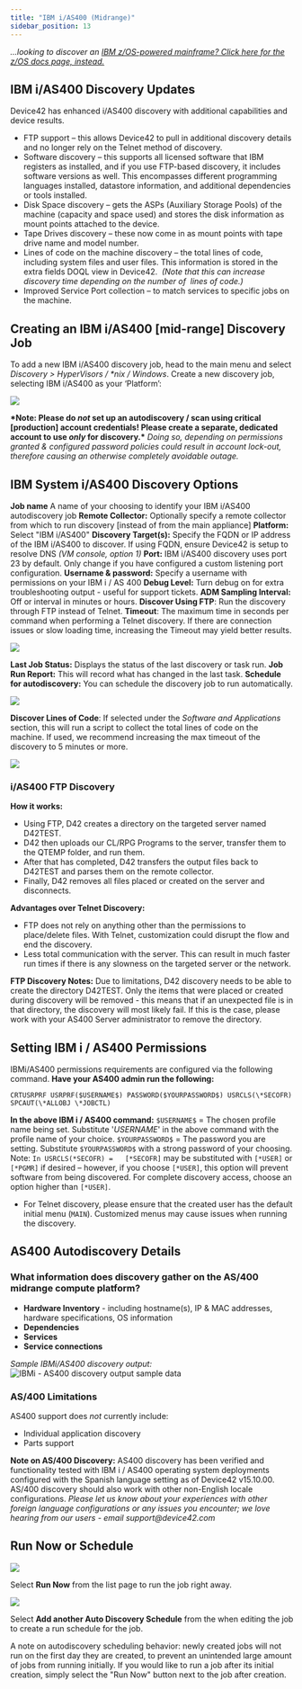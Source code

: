 ```yaml
---
title: "IBM i/AS400 (Midrange)"
sidebar_position: 13
---
```


_...looking to discover an [IBM z/OS-powered mainframe? Click here for the z/OS docs page, instead.](z-os-ibm-mainframe)_

## IBM i/AS400 Discovery Updates

Device42 has enhanced i/AS400 discovery with additional capabilities and device results.

- FTP support – this allows Device42 to pull in additional discovery details and no longer rely on the Telnet method of discovery.
- Software discovery – this supports all licensed software that IBM registers as installed, and if you use FTP-based discovery, it includes software versions as well. This encompasses different programming languages installed, datastore information, and additional dependencies or tools installed.
- Disk Space discovery – gets the ASPs (Auxiliary Storage Pools) of the machine (capacity and space used) and stores the disk information as mount points attached to the device.
- Tape Drives discovery – these now come in as mount points with tape drive name and model number.
- Lines of code on the machine discovery – the total lines of code, including system files and user files. This information is stored in the extra fields DOQL view in Device42.  _(Note that this can increase discovery time depending on the number of  lines of code.)_
- Improved Service Port collection – to match services to specific jobs on the machine.

## Creating an IBM i/AS400 \[mid-range\] Discovery Job

To add a new IBM i/AS400 discovery job, head to the main menu and select _Discovery > HyperVisors / \*nix / Windows_. Create a new discovery job, selecting IBM i/AS400 as your ‘Platform’: 

![](/assets/images/AD_IBM-AS400-Job.png)

**\*Note: Please do _not_ set up an autodiscovery / scan using critical \[production\] account credentials! Please create a separate, dedicated account to use _only_ for discovery.\*** _Doing so, depending on permissions granted & configured password policies could result in account lock-out, therefore causing an otherwise completely avoidable outage._

## IBM System i/AS400 Discovery Options

**Job name** A name of your choosing to identify your IBM i/AS400 autodiscovery job **Remote Collector:** Optionally specify a remote collector from which to run discovery \[instead of from the main appliance\] **Platform:** Select "IBM i/AS400" **Discovery Target(s):** Specify the FQDN or IP address of the IBM i/AS400 to discover. If using FQDN, ensure Device42 is setup to resolve DNS _(VM console, option 1)_ **Port:** IBM i/AS400 discovery uses port 23 by default. Only change if you have configured a custom listening port configuration. **Username & password:** Specify a username with permissions on your IBM i / AS 400 **Debug Level:** Turn debug on for extra troubleshooting output - useful for support tickets. **ADM Sampling Interval:** Off or interval in minutes or hours. **Discover Using FTP**: Run the discovery through FTP instead of Telnet. **Timeout**: The maximum time in seconds per command when performing a Telnet discovery. If there are connection issues or slow loading time, increasing the Timeout may yield better results. 

![](/assets/images/WEB-343_AS400-FTP-Timeout-Options.png) 

**Last Job Status:** Displays the status of the last discovery or task run. **Job Run Report:** This will record what has changed in the last task. **Schedule for autodiscovery:** You can schedule the discovery job to run automatically. 

![](/assets/images/AD_IBM-AS400-Job-Options.png)

**Discover Lines of Code**: If selected under the _Software and Applications_ section, this will run a script to collect the total lines of code on the machine. If used, we recommend increasing the max timeout of the discovery to 5 minutes or more. 

![](/assets/images/WEB-343_AS400-Discover-Code-Option.png)

### i/AS400 FTP Discovery

**How it works:**

- Using FTP, D42 creates a directory on the targeted server named D42TEST.
- D42 then uploads our CL/RPG Programs to the server, transfer them to the QTEMP folder, and run them.
- After that has completed, D42 transfers the output files back to D42TEST and parses them on the remote collector.
- Finally, D42 removes all files placed or created on the server and disconnects.

**Advantages over Telnet Discovery:**

- FTP does not rely on anything other than the permissions to place/delete files. With Telnet, customization could disrupt the flow and end the discovery.
- Less total communication with the server. This can result in much faster run times if there is any slowness on the targeted server or the network.

**FTP Discovery Notes:** Due to limitations, D42 discovery needs to be able to create the directory D42TEST. Only the items that were placed or created during discovery will be removed - this means that if an unexpected file is in that directory, the discovery will most likely fail. If this is the case, please work with your AS400 Server administrator to remove the directory.

## Setting IBM i / AS400 Permissions

IBMi/AS400 permissions requirements are configured via the following command. **Have your AS400 admin run the following:**

```
CRTUSRPRF USRPRF($USERNAME$) PASSWORD($YOURPASSWORD$) USRCLS(\*SECOFR) SPCAUT(\*ALLOBJ \*JOBCTL)
```

**In the above IBM i / AS400 command:** `$USERNAME$` = The chosen profile name being set. Substitute '$USERNAME$' in the above command with the profile name of your choice. `$YOURPASSWORD$` = The password you are setting. Substitute `$YOURPASSWORD$` with a strong password of your choosing. Note: `In USRCLS(*SECOFR) =   [*SECOFR]` may be substituted with `[*USER]` or `[*PGMR]` if desired – however, if you choose `[*USER]`, this option will prevent software from being discovered. For complete discovery access, choose an option higher than `[*USER]`.

- For Telnet discovery, please ensure that the created user has the default initial menu (`MAIN`). Customized menus may cause issues when running the discovery.

## AS400 Autodiscovery Details

### What information does discovery gather on the AS/400 midrange compute platform?

- **Hardware Inventory** - including hostname(s), IP & MAC addresses, hardware specifications, OS information
- **Dependencies**
- **Services**
- **Service connections**

_Sample IBMi/AS400 discovery output:_ ![IBMi - AS400 discovery output sample data](/assets/images/IBMi-as400_sample_output.png)

### AS/400 Limitations

AS400 support does _not_ currently include:

- Individual application discovery
- Parts support

**Note on AS/400 Discovery:** AS400 discovery has been verified and functionality tested with IBM i / AS400 operating system deployments configured with the Spanish language setting as of Device42 v15.10.00. AS/400 discovery should also work with other non-English locale configurations. _Please let us know about your experiences with other foreign language configurations or any issues you encounter; we love hearing from our users - email support@device42.com_

## Run Now or Schedule

![](/assets/images/image-700x115.png)

Select **Run Now** from the list page to run the job right away.

![](/assets/images/AD_Blade-Discovery-Run-Schedule.png)

Select **Add another Auto Discovery Schedule** from the when editing the job to create a run schedule for the job.

A note on autodiscovery scheduling behavior: newly created jobs will not run on the first day they are created, to prevent an unintended large amount of jobs from running initially. If you would like to run a job after its initial creation, simply select the "Run Now" button next to the job after creation.
